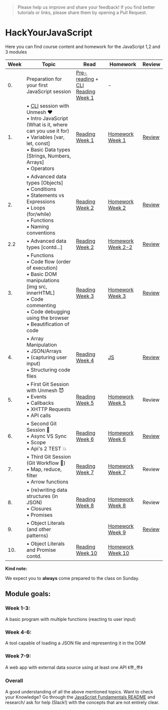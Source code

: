 >Please help us improve and share your feedback! If you find better tutorials or links, please share them by opening a Pull Request.

# HackYourJavaScript

<!-- **Class 10: please visit this [link]() (your specific branch "master") for the most recent information relevant to your class.** -->

Here you can find course content and homework for the JavaScript 1,2 and 3 modules

|Week|Topic|Read|Homework|Review|
|----|-----|----|--------|------|
|0.|Preparation for your first JavaScript session|[Pre-reading](/Week0) + [CLI Reading Week 1](https://github.com/HackYourFuture/CommandLine/blob/master/Lecture-1.md)|-|
|1.|• [CLI](https://github.com/HackYourFuture/CommandLine) session with Unmesh :heart: <br>• Intro JavaScript (What is it, where can you use it for)<br>• Variables [var, let, const]<br>• Basic Data types [Strings, Numbers, Arrays]<br>• Operators|[Reading Week 1](/Week1/README.md) | [Homework Week 1](/Week1/MAKEME.md)|[Review](/Week1/REVIEW.md)|
|2.|• Advanced data types [Objects] <br>• Conditions <br>• Statements vs Expressions<br> • Loops (for/while)<br>• Functions <br>• Naming conventions|[Reading Week 2](/Week2/README.md)|[Homework Week 2](/Week2/MAKEME.md)|[Review](/Week2/REVIEW.md)|
|2.2|• Advanced data types [contd...]|[Reading Week 2](/Week2-2/reading.md)|[Homework Week 2-2](/Week2-2/MAKEME.md)|[Review](https://gist.github.com/zkwsk/c8962010556e0cafd641357a7dd0cf56)|
|3.|• Functions <br>• Code flow (order of execution) <br>• Basic DOM manipulations [img src, innerHTML] <br>• Code commenting <br>• Code debugging using the browser <br>• Beautification of code|[Reading Week 3](/Week3/reading.md)|[Homework Week 3](/Week3/homework.md)|[Review](/Week3/review.md)|
|4.|• Array Manipulation <br>• JSON/Arrays <br>• (capturing user input) <br>• Structuring code files|[Reading Week 4](/Week4/reading.md)|[JS](/Week4/homework.md)|[Review](/Week4/review.md)|
|5.|• First Git Session with Unmesh :smiling_imp:<br>• Events<br>• Callbacks <br>• XHTTP Requests <br>• API calls|[Reading Week 5](/Week5/reading.md)|[Homework Week 5](/Week5/homework.md)|Review|
|6.|• Second Git Session :see_no_evil:<br> • Async VS Sync<br>• Scope<br>• Api's 2 TEST :boom:|[Reading Week 6](/Week6/reading.md)|[Homework Week 6](/Week6/homework.md)|[Review](/Week5/review.md)|
|7.|• Third Git Session (Git Workflow :muscle:)<br>• Map, reduce, filter <br> • Arrow functions|[Reading Week 7](/Week7)|[Homework Week 7](/Week7/MAKEME.md)|Review|
|8.|• (re)writing data structures (in JSON)<br> • Closures <br>• Promises <br>|[Reading Week 8](/Week8/README.md)|[Homework Week 8](/Week8/MAKEME.md)|Review|
|9.| • Object Literals (and other patterns)||[Homework Week 9](/Week9/MAKEME.md)|[Review](/Week9/REVIEW.md)|
|10.| • Object Literals and Promise contd.|[Reading Week 10](/Week10/README.md)|[Homework Week 10](/Week10/MAKEME.md)||


__Kind note:__

We expect you to __always__ come prepared to the class on Sunday.

## Module goals:

### Week 1-3:
A basic program with multiple functions (reacting to user input)

### Week 4-6:
A tool capable of loading a JSON file and representing it in the DOM

### Week 7-9:
A web app with external data source using at least one API 《〠_〠》

### Overall
A good understanding of all the above mentioned topics. Want to check your Knowledge? Go through the [JavaScript Fundamentals README](/fundamentals) and research/ ask for help (Slack!) with the concepts that are not entirely clear.


